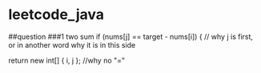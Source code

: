 # leetcode_java
##question
###1 two sum
if (nums[j] == target - nums[i]) {   // why j is first, or in another word why it is in this side

return new int[] { i, j };           //why no "="
